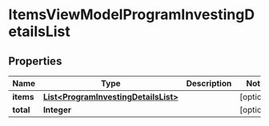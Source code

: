 # ItemsViewModelProgramInvestingDetailsList

## Properties
Name | Type | Description | Notes
------------ | ------------- | ------------- | -------------
**items** | [**List&lt;ProgramInvestingDetailsList&gt;**](ProgramInvestingDetailsList.md) |  |  [optional]
**total** | **Integer** |  |  [optional]
